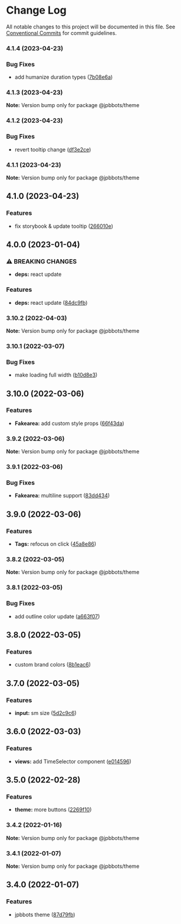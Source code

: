 # Change Log

All notable changes to this project will be documented in this file.
See [Conventional Commits](https://conventionalcommits.org) for commit guidelines.

### 4.1.4 (2023-04-23)


### Bug Fixes

* add humanize duration types ([7b08e6a](https://github.com/JPBBots/theme/commit/7b08e6ae76b7e98f2c7aaf2b235a57d0974e7c0a))



### 4.1.3 (2023-04-23)

**Note:** Version bump only for package @jpbbots/theme





### 4.1.2 (2023-04-23)


### Bug Fixes

* revert tooltip change ([df3e2ce](https://github.com/JPBBots/theme/commit/df3e2cec2dd98e534915814c49db253bedd47a0d))



### 4.1.1 (2023-04-23)

**Note:** Version bump only for package @jpbbots/theme





## 4.1.0 (2023-04-23)


### Features

* fix storybook & update tooltip ([266010e](https://github.com/JPBBots/theme/commit/266010ee4103e73a39646f1831d106a36b6774f6))



## 4.0.0 (2023-01-04)


### ⚠ BREAKING CHANGES

* **deps:** react update

### Features

* **deps:** react update ([84dc9fb](https://github.com/JPBBots/theme/commit/84dc9fb0410d07010550354e14f94caafd917fe0))



### 3.10.2 (2022-04-03)

**Note:** Version bump only for package @jpbbots/theme





### 3.10.1 (2022-03-07)


### Bug Fixes

* make loading full width ([b10d8e3](https://github.com/JPBBots/theme/commit/b10d8e306a244897b99baba1e532da69ecbb3e71))



## 3.10.0 (2022-03-06)


### Features

* **Fakearea:** add custom style props ([66f43da](https://github.com/JPBBots/theme/commit/66f43da301f5e38f9a49d9e31911fd1e913bd641))



### 3.9.2 (2022-03-06)

**Note:** Version bump only for package @jpbbots/theme





### 3.9.1 (2022-03-06)


### Bug Fixes

* **Fakearea:** multiline support ([83dd434](https://github.com/JPBBots/theme/commit/83dd43478b49e66afbf8768a415c4496bc8ef181))



## 3.9.0 (2022-03-06)


### Features

* **Tags:** refocus on click ([45a8e86](https://github.com/JPBBots/theme/commit/45a8e86ad3631a6c37dd3c505e1f5f01c14591e4))



### 3.8.2 (2022-03-05)

**Note:** Version bump only for package @jpbbots/theme





### 3.8.1 (2022-03-05)


### Bug Fixes

* add outline color update ([a663f07](https://github.com/JPBBots/theme/commit/a663f0782f72ab5401d6be86103e2ca02fcab410))



## 3.8.0 (2022-03-05)


### Features

* custom brand colors ([8b1eac6](https://github.com/JPBBots/theme/commit/8b1eac63dcee376d791a9a3421cae96076fce630))



## 3.7.0 (2022-03-05)


### Features

* **input:** sm size ([5d2c9c6](https://github.com/JPBBots/theme/commit/5d2c9c6d7d55cb92472e399f519d1f39761eef17))



## 3.6.0 (2022-03-03)


### Features

* **views:** add TimeSelector component ([e014596](https://github.com/JPBBots/theme/commit/e014596a1a73419c7810950ba6bfabedfe78a04a))



## 3.5.0 (2022-02-28)


### Features

* **theme:** more buttons ([2269f10](https://github.com/JPBBots/theme/commit/2269f1050773dd57627f9e434320753b412baab9))



### 3.4.2 (2022-01-16)

**Note:** Version bump only for package @jpbbots/theme





### 3.4.1 (2022-01-07)

**Note:** Version bump only for package @jpbbots/theme





## 3.4.0 (2022-01-07)


### Features

* jpbbots theme ([87d79fb](https://github.com/JPBBots/theme/commit/87d79fb1245b4ad7496a40f5807983e843ca5c70))
